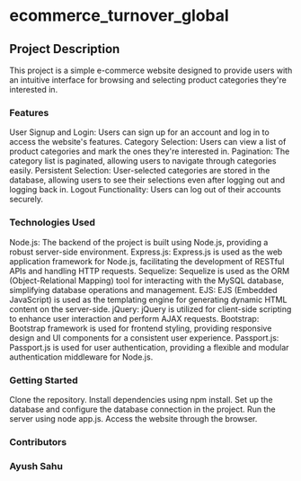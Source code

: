 # ecommerce_turnover_global

## Project Description

This project is a simple e-commerce website designed to provide users with an intuitive interface for browsing and selecting product categories they're interested in.

### Features

User Signup and Login: Users can sign up for an account and log in to access the website's features.
Category Selection: Users can view a list of product categories and mark the ones they're interested in.
Pagination: The category list is paginated, allowing users to navigate through categories easily.
Persistent Selection: User-selected categories are stored in the database, allowing users to see their selections even after logging out and logging back in.
Logout Functionality: Users can log out of their accounts securely.

### Technologies Used

Node.js: The backend of the project is built using Node.js, providing a robust server-side environment.
Express.js: Express.js is used as the web application framework for Node.js, facilitating the development of RESTful APIs and handling HTTP requests.
Sequelize: Sequelize is used as the ORM (Object-Relational Mapping) tool for interacting with the MySQL database, simplifying database operations and management.
EJS: EJS (Embedded JavaScript) is used as the templating engine for generating dynamic HTML content on the server-side.
jQuery: jQuery is utilized for client-side scripting to enhance user interaction and perform AJAX requests.
Bootstrap: Bootstrap framework is used for frontend styling, providing responsive design and UI components for a consistent user experience.
Passport.js: Passport.js is used for user authentication, providing a flexible and modular authentication middleware for Node.js.

### Getting Started

Clone the repository.
Install dependencies using npm install.
Set up the database and configure the database connection in the project.
Run the server using node app.js.
Access the website through the browser.

### Contributors

### Ayush Sahu
